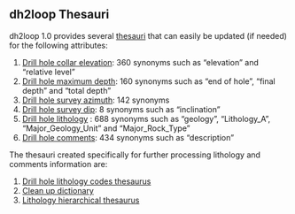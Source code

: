 ## dh2loop Thesauri

dh2loop 1.0 provides several [thesauri]( https://github.com/Loop3D/dh2loop/blob/master/thesauri/) that can easily be updated (if needed) for the following attributes: 
1.	[Drill hole collar elevation](https://github.com/Loop3D/dh2loop/blob/master/tThesauri/thesaurus_collar_elevation.csv): 360 synonyms such as “elevation” and “relative level”
2.	[Drill hole maximum depth](https://github.com/Loop3D/dh2loop/blob/master/thesauri/thesaurus_collar_maxdepth.csv): 160 synonyms such as “end of hole”, “final depth” and “total depth”
3.	[Drill hole survey azimuth](https://github.com/Loop3D/dh2loop/blob/master/thesauri/thesaurus_survey_azimuth.csv): 142 synonyms
4.	[Drill hole survey dip](https://github.com/Loop3D/dh2loop/blob/master/thesauri/thesaurus_survey_dip.csv): 8 synonyms such as “inclination”
5.	[Drill hole lithology](https://github.com/Loop3D/dh2loop/blob/master/thesauri/thesaurus_geology_lithology.csv) : 688 synonyms such as “geology”, “Lithology_A”, “Major_Geology_Unit” and “Major_Rock_Type” 
6.	[Drill hole comments](https://github.com/Loop3D/dh2loop/blob/master/thesauri/thesaurus_geology_comment.csv): 434 synonyms such as “description”

The thesauri created specifically for further processing lithology and comments information are:
1.	[Drill hole lithology codes thesaurus](https://github.com/Loop3D/dh2loop/blob/master/Thesauri/thesaurus_geology_lithology_code.csv)  
2.	[Clean up dictionary](https://github.com/Loop3D/dh2loop/blob/master/thesauri/thesaurus_cleanup.csv)
3.	[Lithology hierarchical thesaurus](https://github.com/Loop3D/dh2loop/blob/master/thesauri/thesaurus_geology_hierarchical.csv)


